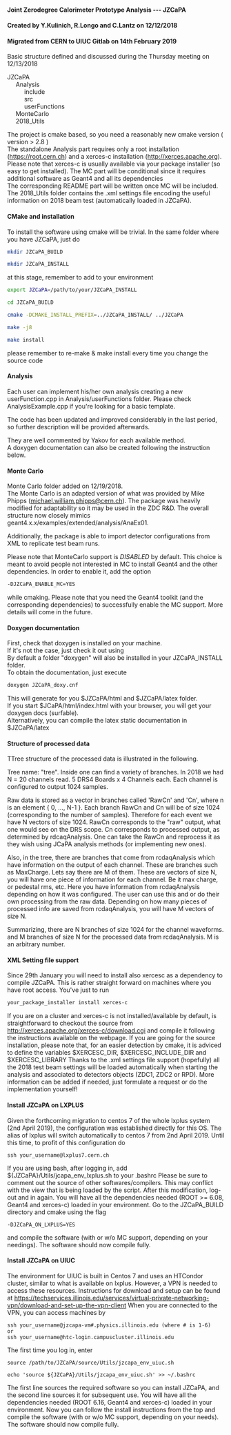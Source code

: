 #### Joint Zerodegree Calorimeter Prototype Analysis --- JZCaPA           
#### Created by Y.Kulinich, R.Longo and C.Lantz on 12/12/2018 ####
#### Migrated from CERN to UIUC Gitlab on 14th February 2019 ####

Basic structure defined and discussed during the Thursday meeting on 12/13/2018

JZCaPA   
     Analysis   
          include    
          src   
          userFunctions   
     MonteCarlo    
     2018_Utils

The project is cmake based, so you need a reasonably new cmake version ( version > 2.8 )   
The standalone Analysis part requires only a root installation (https://root.cern.ch) and a xerces-c installation (http://xerces.apache.org).
Please note that xerces-c is usually available via your package installer (so easy to get installed).
The MC part will be conditional since it requires additional software as Geant4 and all its dependencies   
The corresponding README part will be written once MC will be included.    
The 2018_Utils folder contains the .xml settings file encoding the useful information on 2018 beam test (automatically loaded in JZCaPA).   

#### CMake and installation ####
To install the software using cmake will be trivial.
In the same folder where you have JZCaPA, just do
```bash
mkdir JZCaPA_BUILD

mkdir JZCaPA_INSTALL
```
at this stage, remember to add to your environment
```bash
export JZCaPA=/path/to/your/JZCaPA_INSTALL

cd JZCaPA_BUILD

cmake -DCMAKE_INSTALL_PREFIX=../JZCaPA_INSTALL/ ../JZCaPA

make -j8

make install
```
please remember to re-make & make install every time you change the source code

#### Analysis ####
Each user can implement his/her own analysis creating a new userFunction.cpp in Analysis/userFunctions folder.
Please check AnalysisExample.cpp if you're looking for a basic template.

The code has been updated and improved considerably in the last period, so further description will be provided afterwards.

They are well commented by Yakov for each available method.     
A doxygen documentation can also be created following the instruction below.     

#### Monte Carlo ####
Monte Carlo folder added on 12/19/2018.    
The Monte Carlo is an adapted version of what was provided by  Mike Phipps (michael.william.phipps@cern.ch).
The package was heavily modified for adaptability so it may be used in the ZDC R&D. The overall structure now closely mimics geant4.x.x/examples/extended/analysis/AnaEx01.

Additionally, the package is able to import detector configurations from XML to replicate test beam runs. 

Please note that MonteCarlo support is *DISABLED* by default. This choice is meant to avoid people not interested in MC to install Geant4 and the other dependencies.
In order to enable it, add the option
```bash
-DJZCaPA_ENABLE_MC=YES
```
while cmaking. Please note that you need the Geant4 toolkit (and the corresponding dependencies) to successfully enable the MC support.
More details will come in the future.

#### Doxygen documentation ####
First, check that doxygen is installed on your machine.   
If it's not the case, just check it out using   
By default a folder "doxygen" will also be installed in your JZCaPA_INSTALL folder.   
To obtain the documentation, just execute   
```bash
doxygen JZCaPA_doxy.cnf   
```
This will generate for you  $JZCaPA/html and $JZCaPA/latex folder.  
If you start $JCaPA/html/index.html with your browser, you will get your doxygen docs (surfable).   
Alternatively, you can compile the latex static documentation in $JZCaPA/latex


#### Structure of processed data ####
TTree structure of the processed data is illustrated in the following.

Tree name: "tree".
Inside one can find a variety of branches.
In 2018 we had N = 20 channels read. 5 DRS4 Boards x 4 Channels each. Each channel is configured to output 1024 samples.

Raw data is stored as a vector<float> in branches called 'RawCn' and 'Cn', where n is an element { 0, ..., N-1 }.
Each branch RawCn and Cn will be of size 1024 (corresponding to the number of samples).
Therefore for each event we have N vectors of size 1024.
RawCn corresponds to the "raw" output, what one would see on the DRS scope.
Cn corresponds to processed output, as determined by rdcaqAnalysis.
One can take the RawCn and reprocess it as they wish using JCaPA analysis methods (or implementing new ones).

Also, in the tree, there are branches that come from rcdaqAnalysis which have information on the output of each channel.
These are branches such as MaxCharge. Lets say there are M of them.
These are vectors of size N, you will have one piece of information for each channel. Be it max charge, or pedestal rms, etc.
Here you have information from rcdaqAnalysis depending on how it was configured. The user can use this and or do their own processing from the raw data.
Depending on how many pieces of processed info are saved from rcdaqAnalysis, you will have M vectors of size N.

Summarizing, there are
N branches of size 1024 for the channel waveforms.
and
M branches of size N for the processed data from rcdaqAnalysis. M is an arbitrary number.

#### XML Setting file support ####
Since 29th January you will need to install also xercesc as a dependency to compile JZCaPA. This is rather straight forward on machines where you have root access.
You've just to run
```bash
your_package_installer install xerces-c
```
If you are on a cluster and xerces-c is not installed/available by default, is straightforward to checkout the source from http://xerces.apache.org/xerces-c/download.cgi and compile it following the instructions available on the webpage.
If you are going for the source installation, please note that, for an easier detection by cmake, it is adviced to define the variables $XERCESC_DIR, $XERCESC_INCLUDE_DIR and $XERCESC_LIBRARY
Thanks to the .xml settings file support (hopefully) all the 2018 test beam settings will be loaded automatically when starting the analysis and associated to detectors objects (ZDC1, ZDC2 or RPD).
More information can be added if needed, just formulate a request or do the implementation yourself!  

#### Install JZCaPA on LXPLUS ####
Given the forthcoming migration to centos 7 of the whole lxplus system (2nd April 2019), the configuration was established directly for this OS.
The alias of lxplus will switch automatically to centos 7 from 2nd April 2019. Until this time, to profit of this configuration do

```
ssh your_username@lxplus7.cern.ch
```

If you are using bash, after logging in, add ${JZCaPA}/Utils/jcapa_env_lxplus.sh to your .bashrc
Please be sure to comment out the source of other softwares/compilers. This may conflict with the view that is being loaded by the script.
After this modification, log-out and in again. You will have all the dependencies needed (ROOT >= 6.08, Geant4 and xerces-c) loaded in your environment.
Go to the JZCaPA_BUILD directory and cmake using the flag

```
-DJZCaPA_ON_LXPLUS=YES
```

and compile the software (with or w/o MC support, depending on your needings). The software should now compile fully.

#### Install JZCaPA on UIUC ####
The environment for UIUC is built in Centos 7 and uses an HTCondor cluster, similar to what is available on lxplus. However, a VPN is needed
to access these resources. Instructions for download and setup can be found at https://techservices.illinois.edu/services/virtual-private-networking-vpn/download-and-set-up-the-vpn-client
When you are connected to the VPN, you can access machines by

```
ssh your_username@jzcapa-vm#.physics.illinois.edu (where # is 1-6)
or
ssh your_username@htc-login.campuscluster.illinois.edu
```

The first time you log in, enter

```
source /path/to/JZCaPA/source/Utils/jzcapa_env_uiuc.sh

echo 'source ${JZCaPA}/Utils/jzcapa_env_uiuc.sh' >> ~/.bashrc
```

The first line sources the required software so you can install JZCaPA, and the second line sources it for subsequent use.
You will have all the dependencies needed (ROOT 6.16, Geant4 and xerces-c) loaded in your environment.
Now you can follow the install instructions from the top and compile the software (with or w/o MC support, depending on your needs).
The software should now compile fully.
